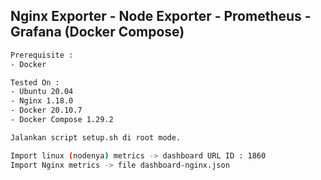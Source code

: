 ## Nginx Exporter - Node Exporter - Prometheus - Grafana (Docker Compose)

```sh
Prerequisite :
- Docker

Tested On : 
- Ubuntu 20.04
- Nginx 1.18.0
- Docker 20.10.7
- Docker Compose 1.29.2

Jalankan script setup.sh di root mode.

Import linux (nodenya) metrics -> dashboard URL ID : 1860
Import Nginx metrics -> file dashboard-nginx.json
```